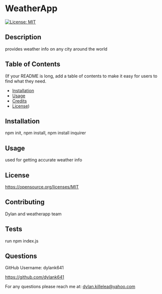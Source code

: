 # WeatherApp

  [![License: MIT](https://img.shields.io/badge/License-MIT-yellow.svg)](https://opensource.org/licenses/MIT)

  ## Description

 provides weather info on any city around the world
  
  ## Table of Contents
  
  (If your README is long, add a table of contents to make it easy for users to find what they need.
  
  - [Installation](#installation)
  - [Usage](#usage)
  - [Credits](#credits)
  - [License](#license))
  
  ## Installation
  
  npm init, npm install, npm install inquirer
  
  ## Usage
  
  used for getting accurate weather info



  ## License

  https://opensource.org/licenses/MIT


  ## Contributing

  Dylan and weatherapp team
  
  ## Tests

  run npm index.js

  ## Questions

  GitHub Username: dylank641

  https://github.com/dylank641

  For any questions please reach me at: dylan.killelea@yahoo.com


